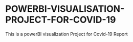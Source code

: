 # POWERBI-VISUALISATION-PROJECT-FOR-COVID-19
This is a powerBI visualization Project for Covid-19 Report
